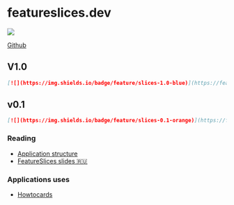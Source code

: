 # featureslices.dev

[![](https://img.shields.io/badge/feature/slices-1.0-blue)](https://featureslices.dev)

[Github](https://github.com/featureslices)

## V1.0

```md
[![](https://img.shields.io/badge/feature/slices-1.0-blue)](https://featureslices.dev)
```

## v0.1

```md
[![](https://img.shields.io/badge/feature/slices-0.1-orange)](https://featureslices.dev)
```

### Reading

- [Application structure](https://sova.dev/application-structure/)
- [FeatureSlices slides 🇷🇺](https://tg.guru/feature_slices)

### Applications uses

- [Howtocards](https://github.com/howtocards/frontend)
